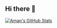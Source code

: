 ## Hi there 👋

[![Aman's GitHub Stats](https://github-readme-stats.vercel.app/api?username=CtrlFiveCode)](https://github.com/CtrlFiveCode/github-readme-stats)
<!--
**CtrlFiveCode/CtrlFiveCode** is a ✨ _special_ ✨ repository because its `README.md` (this file) appears on your GitHub profile.

Here are some ideas to get you started:

- 🔭 I’m currently working on ...
- 🌱 I’m currently learning ...
- 👯 I’m looking to collaborate on ...
- 🤔 I’m looking for help with ...
- 💬 Ask me about ...
- 📫 How to reach me: ...
- 😄 Pronouns: ...
- ⚡ Fun fact: ...
-->
